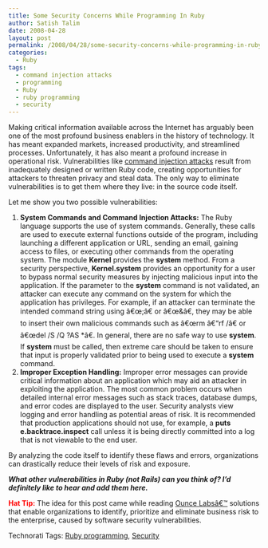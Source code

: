 ```yaml
---
title: Some Security Concerns While Programming In Ruby
author: Satish Talim
date: 2008-04-28
layout: post
permalink: /2008/04/28/some-security-concerns-while-programming-in-ruby/
categories:
  - Ruby
tags:
  - command injection attacks
  - programming
  - Ruby
  - ruby programming
  - security
---
```

<div>
  <p>
    Making critical information available across the Internet has arguably been one of the most profound business enablers in the history of technology. It has meant expanded markets, increased productivity, and streamlined processes. Unfortunately, it has also meant a profound increase in operational risk. Vulnerabilities like <a href="http://www.owasp.org/index.php/Command_Injection">command injection attacks</a> result from inadequately designed or written Ruby code, creating opportunities for attackers to threaten privacy and steal data. The only way to eliminate vulnerabilities is to get them where they live: in the source code itself.
  </p>
  
  <p>
    Let me show you two possible vulnerabilities:
  </p>
  
  <ol>
    <li>
      <strong>System Commands and Command Injection Attacks:</strong> The Ruby language supports the use of system commands. Generally, these calls are used to execute external functions outside of the program, including launching a different application or URL, sending an email, gaining access to files, or executing other commands from the operating system. The module <strong>Kernel</strong> provides the <strong>system</strong> method. From a security perspective, <strong>Kernel.system</strong> provides an opportunity for a user to bypass normal security measures by injecting malicious input into the application. If the parameter to the <strong>system</strong> command is not validated, an attacker can execute any command on the system for which the application has privileges. For example, if an attacker can terminate the intended command string using â€œ;â€ or â€œ&â€, they may be able to insert their own malicious commands such as â€œrm â€“rf /â€ or â€œdel /S /Q ?AS *â€. In general, there are no safe way to use <strong>system</strong>. If <strong>system</strong> must be called, then extreme care should be taken to ensure that input is properly validated prior to being used to execute a <strong>system</strong> command.
    </li>
    <li>
      <strong>Improper Exception Handling:</strong> Improper error messages can provide critical information about an application which may aid an attacker in exploiting the application. The most common problem occurs when detailed internal error messages such as stack traces, database dumps, and error codes are displayed to the user. Security analysts view logging and error handling as potential areas of risk. It is recommended that production applications should not use, for example, a <strong>puts e.backtrace.inspect</strong> call unless it is being directly committed into a log that is not viewable to the end user.
    </li>
  </ol>
  
  <p>
    By analyzing the code itself to identify these flaws and errors, organizations can drastically reduce their levels of risk and exposure.
  </p>
  
  <p>
    <strong><em>What other vulnerabilities in Ruby (not Rails) can you think of? I&#8217;d definitely like to hear and add them here.</em></strong>
  </p>
  
  <p>
    <strong><span style="color:red;">Hat Tip:</span></strong> The idea for this post came while reading <a href="http://www.ouncelabs.com/index.asp">Ounce Labsâ€™</a> solutions that enable organizations to identify, prioritize and eliminate business risk to the enterprise, caused by software security vulnerabilities.
  </p>
</div>

Technorati Tags: <a href="http://technorati.com/tag/Ruby+programming" rel="tag">Ruby programming</a>, <a href="http://technorati.com/tag/Security" rel="tag">Security</a>
